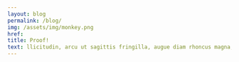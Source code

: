 ```yaml
---
layout: blog
permalink: /blog/
img: /assets/img/monkey.png
href:
title: Proof!
text: llicitudin, arcu ut sagittis fringilla, augue diam rhoncus magna, in imperdiet quam orci at purus. Vivamus blandit pretium ex, vitae faucibus libero varius ut. Integer semper urna est, eu vulputate eros imperdiet quis. Curabitur tincidunt maximus turpis, vitae pellentesque diam aliquet sit amet. Praesent sit amet dignissim sapien. Proin feugiat quis nulla aliquam congue. Suspendisse consectetur maximus risus, ut condimentum risus ullamcorper eu. Vestibulum  I will take it with me to earth!
---
```



